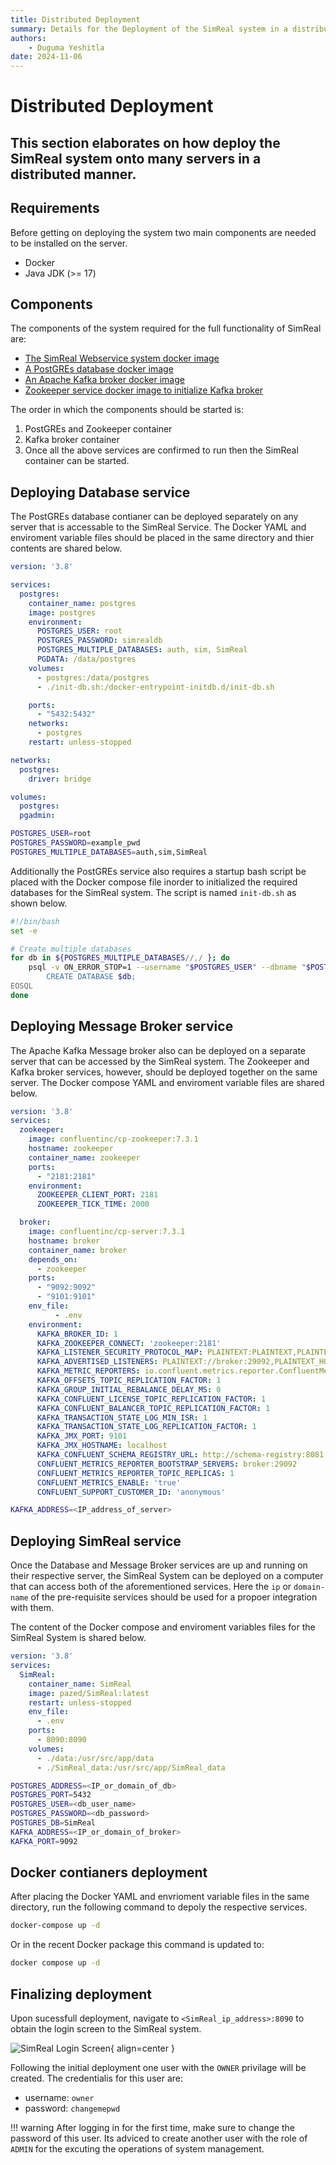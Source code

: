 ```yaml
---
title: Distributed Deployment
summary: Details for the Deployment of the SimReal system in a distributed manner.
authors:
    - Duguma Yeshitla
date: 2024-11-06
---
```

# Distributed Deployment
This section elaborates on how deploy the SimReal system onto many servers in a distributed
manner.
---

## Requirements
Before getting on deploying the system two main components are needed to be 
installed on the server.

*   Docker
*   Java JDK (>= 17)


## Components
The components of the system required for the full functionality of SimReal are:

* [The SimReal Webservice system docker image](https://hub.docker.com/r/pazed/SimReal)
* [A PostGREs database docker image](https://hub.docker.com/_/postgres)
* [An Apache Kafka broker docker image](https://hub.docker.com/r/confluentinc/cp-server)
* [Zookeeper service docker image to initialize Kafka broker](https://hub.docker.com/r/confluentinc/cp-zookeeper)


The order in which the components should be started is:

1. PostGREs and Zookeeper container 
2. Kafka broker container
3. Once all the above services are confirmed to run then the SimReal container can be started.


## Deploying Database service
The PostGREs database contianer can be deployed separately on any server
that is accessable to the SimReal Service. The Docker YAML and enviroment variable files
should be placed in the same directory and thier contents are shared below.

```yaml title="docker-compose.yml"
version: '3.8'

services:
  postgres:
    container_name: postgres
    image: postgres
    environment:
      POSTGRES_USER: root
      POSTGRES_PASSWORD: simrealdb
      POSTGRES_MULTIPLE_DATABASES: auth, sim, SimReal
      PGDATA: /data/postgres
    volumes:
      - postgres:/data/postgres
      - ./init-db.sh:/docker-entrypoint-initdb.d/init-db.sh

    ports:
      - "5432:5432"
    networks:
      - postgres
    restart: unless-stopped

networks:
  postgres:
    driver: bridge

volumes:
  postgres:
  pgadmin:

```

```bash title=".env_postgres"
POSTGRES_USER=root
POSTGRES_PASSWORD=example_pwd
POSTGRES_MULTIPLE_DATABASES=auth,sim,SimReal
```

Additionally the PostGREs service also requires a startup bash script be placed with the Docker
compose file inorder to initialized the required databases for the SimReal system. The script is
named `init-db.sh` as shown below.

```bash title="init-db.sh"
#!/bin/bash
set -e

# Create multiple databases
for db in ${POSTGRES_MULTIPLE_DATABASES//,/ }; do
    psql -v ON_ERROR_STOP=1 --username "$POSTGRES_USER" --dbname "$POSTGRES_DB" <<-EOSQL
        CREATE DATABASE $db;
EOSQL
done
```

## Deploying Message Broker service
The Apache Kafka Message broker also can be deployed on a separate server that can be accessed
by the SimReal system. The Zookeeper and Kafka broker services, however, should be deployed
together on the same server. The Docker compose YAML and enviroment variable files are shared below.

```yaml title="docker-compose.yml"
version: '3.8'
services:
  zookeeper:
    image: confluentinc/cp-zookeeper:7.3.1
    hostname: zookeeper
    container_name: zookeeper
    ports:
      - "2181:2181"
    environment:
      ZOOKEEPER_CLIENT_PORT: 2181
      ZOOKEEPER_TICK_TIME: 2000

  broker:
    image: confluentinc/cp-server:7.3.1
    hostname: broker
    container_name: broker
    depends_on:
      - zookeeper
    ports:
      - "9092:9092"
      - "9101:9101"
    env_file:
          - .env
    environment:
      KAFKA_BROKER_ID: 1
      KAFKA_ZOOKEEPER_CONNECT: 'zookeeper:2181'
      KAFKA_LISTENER_SECURITY_PROTOCOL_MAP: PLAINTEXT:PLAINTEXT,PLAINTEXT_HOST:PLAINTEXT
      KAFKA_ADVERTISED_LISTENERS: PLAINTEXT://broker:29092,PLAINTEXT_HOST://${KAFKA_ADDRESS}:9092
      KAFKA_METRIC_REPORTERS: io.confluent.metrics.reporter.ConfluentMetricsReporter
      KAFKA_OFFSETS_TOPIC_REPLICATION_FACTOR: 1
      KAFKA_GROUP_INITIAL_REBALANCE_DELAY_MS: 0
      KAFKA_CONFLUENT_LICENSE_TOPIC_REPLICATION_FACTOR: 1
      KAFKA_CONFLUENT_BALANCER_TOPIC_REPLICATION_FACTOR: 1
      KAFKA_TRANSACTION_STATE_LOG_MIN_ISR: 1
      KAFKA_TRANSACTION_STATE_LOG_REPLICATION_FACTOR: 1
      KAFKA_JMX_PORT: 9101
      KAFKA_JMX_HOSTNAME: localhost
      KAFKA_CONFLUENT_SCHEMA_REGISTRY_URL: http://schema-registry:8081
      CONFLUENT_METRICS_REPORTER_BOOTSTRAP_SERVERS: broker:29092
      CONFLUENT_METRICS_REPORTER_TOPIC_REPLICAS: 1
      CONFLUENT_METRICS_ENABLE: 'true'
      CONFLUENT_SUPPORT_CUSTOMER_ID: 'anonymous'
```

```bash title=".env_kafka"
KAFKA_ADDRESS=<IP_address_of_server>
```

## Deploying SimReal service
Once the Database and Message Broker services are up and running on their respective
server, the SimReal System can be deployed on a computer that can access both of the
aforementioned services. Here the `ip` or `domain-name` of the pre-requisite services
should be used for a propoer integration with them.

The content of the Docker compose and enviroment variables files for the SimReal System 
is shared below. 

```yaml title="docker-compose.yml"
version: '3.8'
services:
  SimReal:
    container_name: SimReal
    image: pazed/SimReal:latest
    restart: unless-stopped
    env_file:
      - .env
    ports:
      - 8090:8090
    volumes:
      - ./data:/usr/src/app/data
      - ./SimReal_data:/usr/src/app/SimReal_data
```

```bash title=".env_SimReal"
POSTGRES_ADDRESS=<IP_or_domain_of_db>
POSTGRES_PORT=5432
POSTGRES_USER=<db_user_name>
POSTGRES_PASSWORD=<db_password>
POSTGRES_DB=SimReal
KAFKA_ADDRESS=<IP_or_domain_of_broker>
KAFKA_PORT=9092
```

## Docker contianers deployment
After placing the Docker YAML and envrioment variable files in the same directory, run the
following command to depoly the respective services.

```bash
docker-compose up -d
```

Or in the recent Docker package this command is updated to:

```bash
docker compose up -d
```

## Finalizing deployment
Upon sucessfull deployment, navigate to `<SimReal_ip_address>:8090` to
obtain the login screen to the SimReal system.

![SimReal Login Screen](../imgs/login_page.png){ align=center }

Following the initial deployment one user with the `OWNER` privilage will be created. The
credentialis for this user are:

* username: `owner`
* password: `changemepwd`

!!! warning
    After logging in for the first time, make sure to change the password of this user.
    Its adviced to create another user with the role of `ADMIN` for the excuting the 
    operations of system management.